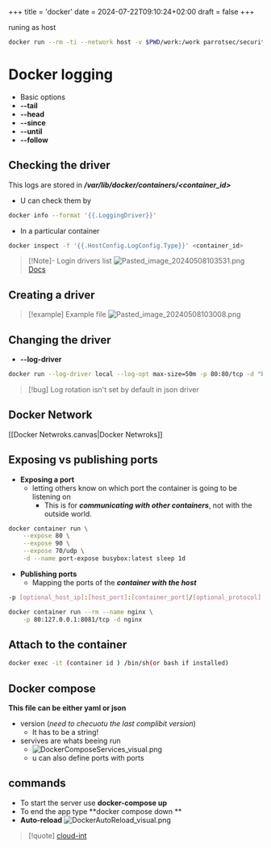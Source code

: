 +++
title = 'docker'
date = 2024-07-22T09:10:24+02:00
draft = false
+++

    

runing as host  
```bash
docker run --rm -ti --network host -v $PWD/work:/work parrotsec/security
```
# Docker logging 

- Basic options
- **--tail**
- **--head**
- **--since**
- **--until**
- **--follow**



## Checking the driver 

This logs are stored in ***/var/lib/docker/containers/<container_id>***

- U can check them by 

```bash
docker info --format '{{.LoggingDriver}}'
```

- In a particular container
```bash
docker inspect -f '{{.HostConfig.LogConfig.Type}}' <container_id>
```

>[!Note]- Login drivers list
>![Pasted_image_20240508103531.png](/Pasted_image_20240508103531.png)
>[Docs](https://betterstack.com/community/guides/logging/how-to-start-logging-with-docker/)


## Creating a driver

>[!example] Example file
>![Pasted_image_20240508103008.png](/Pasted_image_20240508103008.png)


## Changing the driver
- **--log-driver**

```bash
docker run --log-driver local --log-opt max-size=50m -p 80:80/tcp -d "betterstackcommunity/nginx-helloworld:latest"
```

>[!bug] Log rotation 
> isn't set by default in  json driver

## Docker Network
[[Docker Netwroks.canvas|Docker Netwroks]]


## Exposing vs publishing ports
- **Exposing a port** 
	-  letting others know on which port the container  is going to be listening on 
		 - This is for ***communicating with other containers***, not with the outside world.

```bash
docker container run \
	--expose 80 \
    --expose 90 \
    --expose 70/udp \
    -d --name port-expose busybox:latest sleep 1d
```
- **Publishing  ports**
	- Mapping the ports of the ***container with the host***

```bash
-p [optional_host_ip]:[host_port]:[container_port]/[optional_protocol]

```



```bash
docker container run --rm --name nginx \
	-p 80:127.0.0.1:8081/tcp -d nginx
```




## Attach to the container 
```bash
docker exec -it (container id ) /bin/sh(or bash if installed)
```
## Docker compose 
**This file can be either yaml or json**

- version (*need to checuotu the last complibit version*)
	- It has to be a string! 
- servives  are whats beeing run 
	-   ![DockerComposeServices_visual.png](/DockerComposeServices_visual.png)
	- u can also define ports with 
		ports 
## commands 
- To start the server use **docker-compose up**
- To end the app type **docker compose down **
- **Auto-reload**
	![DockerAutoReload_visual.png](/DockerAutoReload_visual.png)

>[!quote] [cloud-int](/cloud-int.md)
